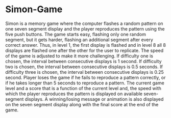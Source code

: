 # Simon-Game

Simon is a memory game where the computer flashes a random pattern on one seven segment display and the player reproduces the pattern using the five push buttons. The game starts easy, flashing only one random segment, but it gets harder, flashing an additional segment after every correct answer. Thus, in level 1, the first display is flashed and in level 8 all 8 displays are flashed one after the other for the user to replicate. The speed of the game is adjusted to make it more challenging. If difficulty one is chosen, the interval between consecutive displays is 1 second. If difficulty two is chosen, the interval between consecutive displays is 0.5 seconds. If difficulty three is chosen, the interval between consecutive displays is 0.25 second. Player loses the game if he fails to reproduce a pattern correctly, or if he takes longer than 5 seconds to reproduce a pattern. The current game level and a score that is a function of the current level and, the speed with which the player reproduces the pattern is displayed on available seven-segment displays. A winning/losing message or animation is also displayed on the seven segment display along with the final score at the end of the game.
